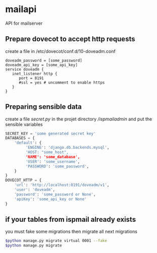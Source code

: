 # mailapi

API for mailserver

## Prepare dovecot to accept http requests

create a file in /etc/dovecot/conf.d/10-doveadm.conf

```dovecot
doveadm_password = [some_password]
doveadm_api_key = [some_api_key]
service doveadm {
   inet_listener http {
      port = 8191
      #ssl = yes # uncomment to enable https
   }
}
```

## Preparing sensible data

create a file _secret.py_ in the projet directory _/ispmailadmin_ and put the sensible variables

```python
SECRET_KEY = 'some generated secret key'
DATABASES = {
    'default': {
         'ENGINE': 'django.db.backends.mysql',
         'HOST: "some_host",
         'NAME': 'some_database',
         'USER': 'some_username',
         'PASSWORD': 'some_password',
    }
}
DOVECOT_HTTP = {
    'url': 'http://localhost:8191/doveadm/v1',
    'user': 'doveadm',
    'password': 'some_password or None',
    'apiKey': 'some_api_key or None'
}
```

## if your tables from ispmail already exists

you must fake some migrations then migrate all next migrations

```bash
$python manage.py migrate virtual 0001 --fake
$python manage.py migrate
```
